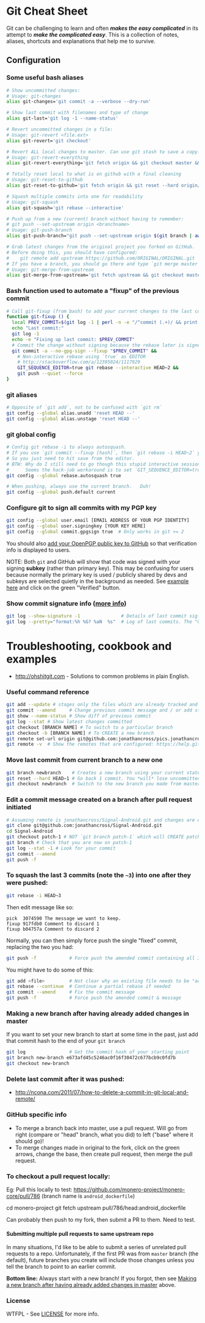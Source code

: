 Git Cheat Sheet
=======================

Git can be challenging to learn and often _**makes the easy complicated**_ in its attempt to _**make the complicated easy**_. This is a collection of notes, aliases, shortcuts and explanations that help me to survive.

## Configuration

### Some useful bash aliases
```bash
# Show uncommitted changes:
# Usage: git-changes
alias git-changes='git commit -a --verbose --dry-run'

# Show last commit with filenames and type of change
alias git-last='git log -1 --name-status'

# Revert uncommitted changes in a file:
# Usage: git-revert <file.ext>
alias git-revert='git checkout'

# Revert ALL local changes to master. Can use git stash to save a copy.
# Usage: git-revert-everything
alias git-revert-everything='git fetch origin && git checkout master && git reset --hard origin/master'

# Totally reset local to what is on github with a final cleaning
# Usage: git-reset-to-github
alias git-reset-to-github='git fetch origin && git reset --hard origin/master && git clean -ffdx'

# Squash multiple commits into one for readability
# Usage: git-squash
alias git-squash='git rebase --interactive'

# Push up from a new (current) branch without having to remember:
# git push --set-upstream origin <branchname>
# Usage: git-push-branch
alias git-push-branch="git push --set-upstream origin $(git branch | awk '/^\* / { print $2 }') > /dev/null"

# Grab latest changes from the original project you forked on GitHub.
# Before doing this, you should have configured:
#    git remote add upstream https://github.com/ORIGINAL/ORIGINAL.git
# If you have a branch, you should go there and type `git merge master`.
# Usage: git-merge-from-upstream
alias git-merge-from-upstream='git fetch upstream && git checkout master && git merge upstream/master'

```

### Bash function used to automate a "fixup" of the previous commit
```bash
# Call git-fixup (from bash) to add your current changes to the last commit and force push.
function git-fixup () {
  local PREV_COMMIT=$(git log -1 | perl -n -e "/^commit (.+)/ && print \"\$1\n\"")
  echo "Last commit:"
  git log -1
  echo -e "Fixing up last commit: $PREV_COMMIT"
  # Commit the change without signing because the rebase later is signed.
  git commit -a --no-gpg-sign --fixup "$PREV_COMMIT" &&
    # Non-interactive rebase using `true` as EDITOR
    # http://stackoverflow.com/a/12395024/1117929
    GIT_SEQUENCE_EDITOR=true git rebase --interactive HEAD~2 &&
    git push --quiet --force
}
```

### git aliases
```bash
# Opposite of `git add`, not to be confused with `git rm`
git config --global alias.unadd 'reset HEAD --'
git config --global alias.unstage 'reset HEAD --'
```

### git global config
```bash
# Config git rebase -i to always autosquash.
# If you use `git commit --fixup [hash]`, then `git rebase -i HEAD~2` you will see that it marks the fixup items.
# So you just need to hit save from the editor.
# BTW: Why do I still need to go though this stupid interactive session when using "autosquash"!?
#      Seems the hack-job workaround is to set `GIT_SEQUENCE_EDITOR=true`... see `git-fixup` above.
git config --global rebase.autosquash true

# When pushing, always use the current branch.   Duh!
git config --global push.default current
```

### Configure git to sign all commits with my PGP key
```bash
git config --global user.email [EMAIL ADDRESS OF YOUR PGP IDENTITY]
git config --global user.signingkey [YOUR KEY HERE]
git config --global commit.gpgsign true  # Only works in git >= 2
```

You should also [add your OpenPGP public key to GitHub](https://github.com/settings/keys) so that verification info is displayed to users.

NOTE: Both `git` and GitHub will show that code was signed with your signing **subkey** (rather than primary key).  This may be confusing for users because normally the primary key is used / publicly shared by devs and subkeys are selected quietly in the background as needed.  See [example here](https://github.com/jonathancross/j-renamer/commit/e93093aa5d87a33b0758b1614c31d70aae7999ed) and click on the green "Verified" button.

### Show commit signature info ([more info](https://git-scm.com/book/en/v2/Git-Tools-Signing-Your-Work))
```bash
git log --show-signature -1               # Details of last commit sig.
git log --pretty="format:%h %G? %aN  %s"  # Log of last commits. The "G" means good signature, "N" means no sig.
```

Troubleshooting, cookbook and examples
==============================

* http://ohshitgit.com - Solutions to common problems in plain English.

### Useful command reference
```bash
git add --update # stages only the files which are already tracked and not new
git commit --amend     # Change previous commit message and / or add staged files.
git show --name-status # Show diff of previous commit
git log --stat # Show latest changes committed
git checkout [BRANCH NAME] # To switch to a particular branch
git checkout -b [BRANCH NAME] # To CREATE a new branch
git remote set-url origin git@github.com:jonathancross/pics.jonathancross.com.git # Allow git push via ssh without password
git remote -v  # Show the remotes that are configured: https://help.github.com/articles/fork-a-repo/
```

### Move last commit from current branch to a new one
```bash
git branch newbranch    # Creates a new branch using your current state in master
git reset --hard HEAD~1 # Go back 1 commit. You *will* lose uncommitted work.
git checkout newbranch  # Switch to the new branch you made from master.
```

### Edit a commit message created on a branch after pull request initiated
```bash
# Assuming remote is jonathancross/Signal-Android.git and changes are on branch patch-1
git clone git@github.com:jonathancross/Signal-Android.git
cd Signal-Android
git checkout patch-1 # NOT `git branch patch-1` which will CREATE patch-1!!!!!!!!!
git branch # Check that you are now on patch-1
git log --stat -1 # Look for your commit
git commit --amend
git push -f
```


### To squash the last 3 commits (note the `~3`) into one after they were pushed:
```bash
git rebase -i HEAD~3
```

Then edit message like so:
```
pick  3074590 The message we want to keep.
fixup 917fdb0 Comment to discard 1
fixup b04757a Comment to discard 2
```

Normally, you can then simply force push the single "fixed" commit, replacing the two you had:
```bash
git push -f            # Force push the amended commit containing all 3 changes under one commit.
```

You might have to do some of this:
```bash
git add <file>         # Not clear why an existing file needs to be "added", but this is the way to mark resolution of conflicts.
git rebase --continue  # Continue a partial rebase if needed
git commit --amend     # Fix the commit message
git push -f            # Force push the amended commit & message
```

### Making a new branch after having already added changes in master
If you want to set your new branch to start at some time in the past, just add that commit hash to the end of your `git branch`
```bash
git log                # Get the commit hash of your starting point
git branch new-branch e673afd45c5246ac0f16f30472c677bcb9c0fd7b
git checkout new-branch
```

### Delete last commit after it was pushed:

* http://ncona.com/2011/07/how-to-delete-a-commit-in-git-local-and-remote/

### GitHub specific info
* To merge a branch back into master, use a pull request.  Will go from right (compare or "head" branch, what you did) to left ("base" where it should go)!
* To merge changes made in original to the fork, click on the green arrows, change the base, then create pull request, then merge the pull request.


### To checkout a pull request locally:
Eg: Pull this locally to test: https://github.com/monero-project/monero-core/pull/786 (branch name is `android_dockerfile`)

  cd monero-project
  git fetch upstream pull/786/head:android_dockerfile

Can probably then push to my fork, then submit a PR to them. Need to test.

#### Submitting multiple pull requests to same upstream repo
In many situations, I'd like to be able to submit a series of unrelated pull requests to a repo.
Unfortunately, if the first PR was from `master` branch (the default), future branches you create will include those changes unless you tell the branch to point to an earlier commit.

**Bottom line:** Always start with a new branch!  If you forgot, then see [Making a new branch after having already added changes in master](#making-a-new-branch-after-having-already-added-changes-in-master) above.

### License

WTFPL - See [LICENSE](https://github.com/jonathancross/jc-docs/blob/master/LICENSE) for more info.
